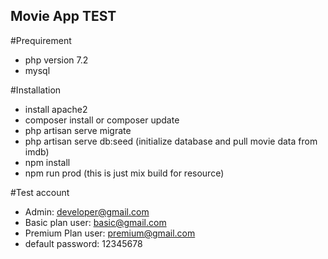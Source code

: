 ## Movie App TEST

#Prequirement

- php version 7.2
- mysql

#Installation
- install apache2
- composer install or composer update
- php artisan serve migrate
- php artisan serve db:seed (initialize database and pull movie data from imdb)
- npm install 
- npm run prod (this is just mix build for resource)

#Test account
 - Admin: developer@gmail.com
 - Basic plan user: basic@gmail.com
 - Premium Plan user: premium@gmail.com
 - default password: 12345678

